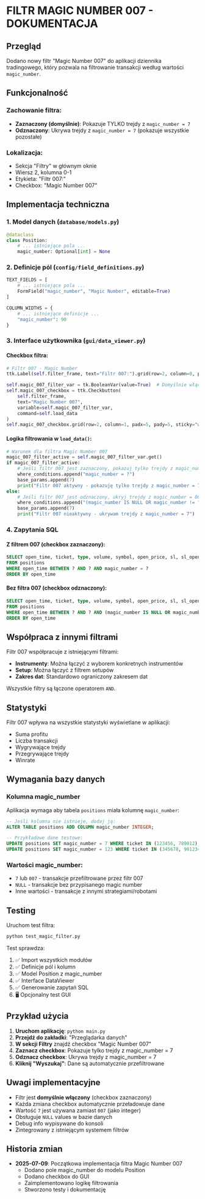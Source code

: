 # FILTR MAGIC NUMBER 007 - DOKUMENTACJA

## Przegląd

Dodano nowy filtr "Magic Number 007" do aplikacji dziennika tradingowego, który pozwala na filtrowanie transakcji według wartości `magic_number`.

## Funkcjonalność

### Zachowanie filtra:
- **Zaznaczony (domyślnie)**: Pokazuje TYLKO trejdy z `magic_number = 7`
- **Odznaczony**: Ukrywa trejdy z `magic_number = 7` (pokazuje wszystkie pozostałe)

### Lokalizacja:
- Sekcja "Filtry" w głównym oknie
- Wiersz 2, kolumna 0-1
- Etykieta: "Filtr 007:"
- Checkbox: "Magic Number 007"

## Implementacja techniczna

### 1. Model danych (`database/models.py`)
```python
@dataclass
class Position:
    # ... istniejące pola ...
    magic_number: Optional[int] = None
```

### 2. Definicje pól (`config/field_definitions.py`)
```python
TEXT_FIELDS = [
    # ... istniejące pola ...
    FormField("magic_number", "Magic Number", editable=True)
]

COLUMN_WIDTHS = {
    # ... istniejące definicje ...
    "magic_number": 90
}
```

### 3. Interface użytkownika (`gui/data_viewer.py`)

#### Checkbox filtra:
```python
# Filtr 007 - Magic Number
ttk.Label(self.filter_frame, text="Filtr 007:").grid(row=2, column=0, padx=5, pady=5, sticky="w")

self.magic_007_filter_var = tk.BooleanVar(value=True)  # Domyślnie włączony
self.magic_007_checkbox = ttk.Checkbutton(
    self.filter_frame,
    text="Magic Number 007",
    variable=self.magic_007_filter_var,
    command=self.load_data
)
self.magic_007_checkbox.grid(row=2, column=1, padx=5, pady=5, sticky="w")
```

#### Logika filtrowania w `load_data()`:
```python
# Warunek dla filtra Magic Number 007
magic_007_filter_active = self.magic_007_filter_var.get()
if magic_007_filter_active:
    # Jeśli filtr 007 jest zaznaczony, pokazuj tylko trejdy z magic_number = 007
    where_conditions.append("magic_number = ?")
    base_params.append(7)
    print("Filtr 007 aktywny - pokazuję tylko trejdy z magic_number = 7")
else:
    # Jeśli filtr 007 jest odznaczony, ukryj trejdy z magic_number = 007
    where_conditions.append("(magic_number IS NULL OR magic_number != ?)")
    base_params.append(7)
    print("Filtr 007 nieaktywny - ukrywam trejdy z magic_number = 7")
```

### 4. Zapytania SQL

#### Z filtrem 007 (checkbox zaznaczony):
```sql
SELECT open_time, ticket, type, volume, symbol, open_price, sl, sl_opening, profit_points, setup, uwagi, blad, trends, trendl, interwal, setup_param1, setup_param2, magic_number, nieutrzymalem, niedojscie, wybicie, strefa_oporu, zdrugiejstrony, ucieczka, Korekta, chcetrzymac, be, skalp
FROM positions 
WHERE open_time BETWEEN ? AND ? AND magic_number = ?
ORDER BY open_time
```

#### Bez filtra 007 (checkbox odznaczony):
```sql
SELECT open_time, ticket, type, volume, symbol, open_price, sl, sl_opening, profit_points, setup, uwagi, blad, trends, trendl, interwal, setup_param1, setup_param2, magic_number, nieutrzymalem, niedojscie, wybicie, strefa_oporu, zdrugiejstrony, ucieczka, Korekta, chcetrzymac, be, skalp
FROM positions 
WHERE open_time BETWEEN ? AND ? AND (magic_number IS NULL OR magic_number != ?)
ORDER BY open_time
```

## Współpraca z innymi filtrami

Filtr 007 współpracuje z istniejącymi filtrami:
- **Instrumenty**: Można łączyć z wyborem konkretnych instrumentów
- **Setup**: Można łączyć z filtrem setupów
- **Zakres dat**: Standardowo ograniczony zakresem dat

Wszystkie filtry są łączone operatorem `AND`.

## Statystyki

Filtr 007 wpływa na wszystkie statystyki wyświetlane w aplikacji:
- Suma profitu
- Liczba transakcji  
- Wygrywające trejdy
- Przegrywające trejdy
- Winrate

## Wymagania bazy danych

### Kolumna magic_number

Aplikacja wymaga aby tabela `positions` miała kolumnę `magic_number`:

```sql
-- Jeśli kolumna nie istnieje, dodaj ją:
ALTER TABLE positions ADD COLUMN magic_number INTEGER;

-- Przykładowe dane testowe:
UPDATE positions SET magic_number = 7 WHERE ticket IN (123456, 789012);
UPDATE positions SET magic_number = 123 WHERE ticket IN (345678, 901234);
```

### Wartości magic_number:
- `7` lub `007` - transakcje przefiltrowane przez filtr 007
- `NULL` - transakcje bez przypisanego magic number
- Inne wartości - transakcje z innymi strategiami/robotami

## Testing

Uruchom test filtra:
```bash
python test_magic_filter.py
```

Test sprawdza:
1. ✅ Import wszystkich modułów
2. ✅ Definicje pól i kolumn
3. ✅ Model Position z magic_number
4. ✅ Interface DataViewer
5. ✅ Generowanie zapytań SQL
6. 🖥️ Opcjonalny test GUI

## Przykład użycia

1. **Uruchom aplikację**: `python main.py`
2. **Przejdź do zakładki**: "Przeglądarka danych"
3. **W sekcji Filtry** znajdź checkbox "Magic Number 007"
4. **Zaznacz checkbox**: Pokazuje tylko trejdy z magic_number = 7
5. **Odznacz checkbox**: Ukrywa trejdy z magic_number = 7
6. **Kliknij "Wyszukaj"**: Dane są automatycznie przefiltrowane

## Uwagi implementacyjne

- Filtr jest **domyślnie włączony** (checkbox zaznaczony)
- Każda zmiana checkbox automatycznie przeładowuje dane
- Wartość `7` jest używana zamiast `007` (jako integer)
- Obsługuje `NULL` values w bazie danych
- Debug info wypisywane do konsoli
- Zintegrowany z istniejącym systemem filtrów

## Historia zmian

- **2025-07-09**: Początkowa implementacja filtra Magic Number 007
  - Dodano pole magic_number do modelu Position
  - Dodano checkbox do GUI
  - Zaimplementowano logikę filtrowania
  - Stworzono testy i dokumentację
